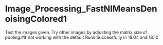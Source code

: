 # Image_Processing_FastNlMeansDenoisingColored1
Test the images given. 
Try other images by adjusting the matrix size of pooling.#if not working with the default
Runs Successfully in 18.04 and 18.10
